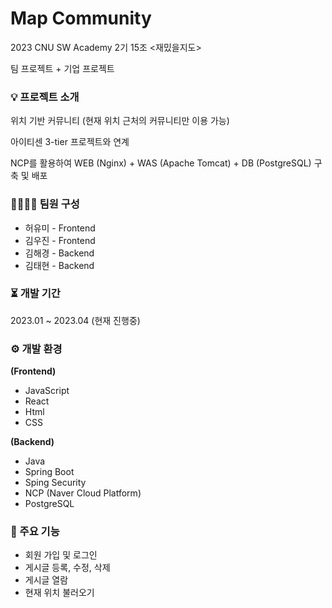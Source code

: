 # Map Community 

2023 CNU SW Academy 2기 15조 <재밌을지도>

팀 프로젝트 + 기업 프로젝트 


### 💡 프로젝트 소개

위치 기반 커뮤니티 (현재 위치 근처의 커뮤니티만 이용 가능) 

아이티센 3-tier 프로젝트와 연계 

NCP를 활용하여 WEB (Nginx) + WAS (Apache Tomcat) + DB (PostgreSQL) 구축 및 배포


### 👨‍👨‍👧‍👧 팀원 구성
- 허유미 - Frontend
- 김우진 - Frontend
- 김해경 - Backend
- 김태현 - Backend


### ⏳ 개발 기간

2023.01 ~ 2023.04
(현재 진행중)


### ⚙ 개발 환경

**(Frontend)**
- JavaScript
- React
- Html
- CSS


**(Backend)**
- Java
- Spring Boot 
- Sping Security
- NCP (Naver Cloud Platform)
- PostgreSQL



### 📌 주요 기능

- 회원 가입 및 로그인
- 게시글 등록, 수정, 삭제
- 게시글 열람
- 현재 위치 불러오기



